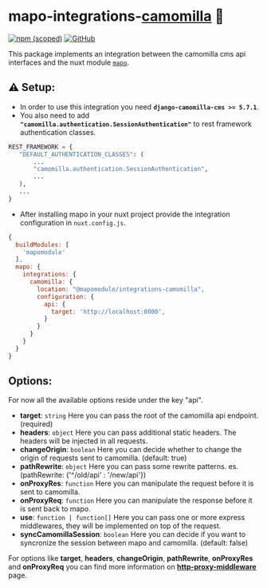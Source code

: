 # mapo-integrations-[camomilla](https://github.com/lotrekagency/camomilla) 🌼 
[![npm (scoped)](https://img.shields.io/npm/v/@mapomodule/mapo-integrations-camomilla?style=flat-square)](https://www.npmjs.com/package/@mapomodule/mapo-integrations-camomilla) [![GitHub](https://img.shields.io/badge/license-MIT-green?style=flat-square)](./LICENSE.md)


This package implements an integration between the camomilla cms api interfaces and the nuxt module [`mapo`](https://github.com/lotrekagency/mapo).

## ⚠ Setup:
 - In order to use this integration you need **`django-camomilla-cms >= 5.7.1`**.
 - You also need to add **`"camomilla.authentication.SessionAuthentication"`** to rest framework authentication classes.
 ```py
REST_FRAMEWORK = {
    "DEFAULT_AUTHENTICATION_CLASSES": (
        ...
        "camomilla.authentication.SessionAuthentication",
        ...
    ),
    ...
}
 ```
 

 - After installing mapo in your nuxt project provide the integration configuration in `nuxt.config.js`.

```js
{
  buildModules: [
    'mapomodule'
  ],
  mapo: {
    integrations: {
      camomilla: {
        location: "@mapomodule/integrations-camomilla",
        configuration: {
          api: {
            target: 'http://localhost:8000',
          }
        }
      }
    }
  }
}
```

## Options:
For now all the available options reside under the key "api".

 - **target**: `string` Here you can pass the root of the camomilla api endpoint. (required)
 - **headers**: `object` Here you can pass additional static headers. The headers will be injected in all requests.
 - **changeOrigin**: `boolean` Here you can decide whether to change the origin of requests sent to camomilla. (default: true)
 - **pathRewrite**: `object` Here you can pass some rewrite patterns. es. (pathRewrite: {'^/old/api' : '/new/api'})
 - **onProxyRes**: `function` Here you can manipulate the request before it is sent to camomilla.
 - **onProxyReq**: `function` Here you can manipulate the response before it is sent back to mapo.
 - **use**: `function | function[]` Here you can pass one or more express middlewares, they will be implemented on top of the request.
 - **syncCamomillaSession**: `boolean` Here you can decide if you want to syncronize the session between mapo and camomilla. (default: false)

 For options like **target**, **headers**, **changeOrigin**, **pathRewrite**, **onProxyRes** and **onProxyReq** you can find more information on [**http-proxy-middleware**](https://github.com/chimurai/http-proxy-middleware) page.